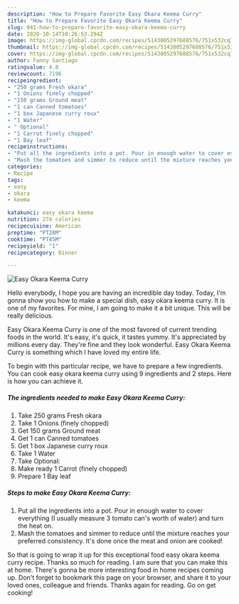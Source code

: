 ```yaml
---
description: "How to Prepare Favorite Easy Okara Keema Curry"
title: "How to Prepare Favorite Easy Okara Keema Curry"
slug: 941-how-to-prepare-favorite-easy-okara-keema-curry
date: 2020-10-14T10:26:53.294Z
image: https://img-global.cpcdn.com/recipes/5143805297688576/751x532cq70/easy-okara-keema-curry-recipe-main-photo.jpg
thumbnail: https://img-global.cpcdn.com/recipes/5143805297688576/751x532cq70/easy-okara-keema-curry-recipe-main-photo.jpg
cover: https://img-global.cpcdn.com/recipes/5143805297688576/751x532cq70/easy-okara-keema-curry-recipe-main-photo.jpg
author: Fanny Santiago
ratingvalue: 4.8
reviewcount: 7196
recipeingredient:
- "250 grams Fresh okara"
- "1 Onions finely chopped"
- "150 grams Ground meat"
- "1 can Canned tomatoes"
- "1 box Japanese curry roux"
- "1 Water"
- " Optional"
- "1 Carrot finely chopped"
- "1 Bay leaf"
recipeinstructions:
- "Put all the ingredients into a pot. Pour in enough water to cover everything (I usually measure 3 tomato can&#39;s worth of water) and turn the heat on."
- "Mash the tomatoes and simmer to reduce until the mixture reaches your preferred consistency. It&#39;s done once the meat and onion are cooked!"
categories:
- Recipe
tags:
- easy
- okara
- keema

katakunci: easy okara keema 
nutrition: 274 calories
recipecuisine: American
preptime: "PT28M"
cooktime: "PT45M"
recipeyield: "1"
recipecategory: Dinner

---
```



![Easy Okara Keema Curry](https://img-global.cpcdn.com/recipes/5143805297688576/751x532cq70/easy-okara-keema-curry-recipe-main-photo.jpg)

Hello everybody, I hope you are having an incredible day today. Today, I'm gonna show you how to make a special dish, easy okara keema curry. It is one of my favorites. For mine, I am going to make it a bit unique. This will be really delicious.

Easy Okara Keema Curry is one of the most favored of current trending foods in the world. It's easy, it's quick, it tastes yummy. It's appreciated by millions every day. They're fine and they look wonderful. Easy Okara Keema Curry is something which I have loved my entire life.




To begin with this particular recipe, we have to prepare a few ingredients. You can cook easy okara keema curry using 9 ingredients and 2 steps. Here is how you can achieve it.

<!--inarticleads1-->

##### The ingredients needed to make Easy Okara Keema Curry:

1. Take 250 grams Fresh okara
1. Take 1 Onions (finely chopped)
1. Get 150 grams Ground meat
1. Get 1 can Canned tomatoes
1. Get 1 box Japanese curry roux
1. Take 1 Water
1. Take  Optional:
1. Make ready 1 Carrot (finely chopped)
1. Prepare 1 Bay leaf




<!--inarticleads2-->

##### Steps to make Easy Okara Keema Curry:

1. Put all the ingredients into a pot. Pour in enough water to cover everything (I usually measure 3 tomato can&#39;s worth of water) and turn the heat on.
1. Mash the tomatoes and simmer to reduce until the mixture reaches your preferred consistency. It&#39;s done once the meat and onion are cooked!




So that is going to wrap it up for this exceptional food easy okara keema curry recipe. Thanks so much for reading. I am sure that you can make this at home. There's gonna be more interesting food in home recipes coming up. Don't forget to bookmark this page on your browser, and share it to your loved ones, colleague and friends. Thanks again for reading. Go on get cooking!
